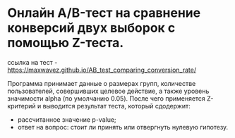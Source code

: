 # Онлайн A/B-тест на сравнение конверсий двух выборок с помощью Z-теста.

ссылка на тест - https://maxwavez.github.io/AB_test_comparing_conversion_rate/

Программа принимает данные о размерах групп, количестве пользователей, совершивших целевое действие, а также уровень значимости alpha (по умолчанию 0.05).
После чего применяется Z-критерий и выводится результат теста, который сдодержит:
 - рассчитанное значение p-value;
 - ответ на вопрос: стоит ли принять или отвергнуть нулевую гипотезу.

